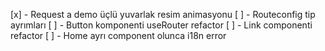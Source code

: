[x] - Request a demo üçlü yuvarlak resim animasyonu
[ ] - Routeconfig tip ayrımları
[ ] - Button komponenti useRouter refactor
[ ] - Link componenti refactor
[ ] - Home ayrı component olunca i18n error
